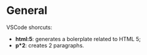 # General

VSCode shorcuts:

- **html:5<tab>**: generates a bolerplate related to HTML 5;
- **p*2**: creates 2 paragraphs.